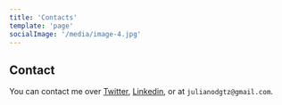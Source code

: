 ```yaml
---
title: 'Contacts'
template: 'page'
socialImage: '/media/image-4.jpg'
---
```

## Contact

You can contact me over [Twitter](https://twitter.com/julianodgtz), [Linkedin](https://www.linkedin.com/in/julianopereiralima/), or at `julianodgtz@gmail.com`.

